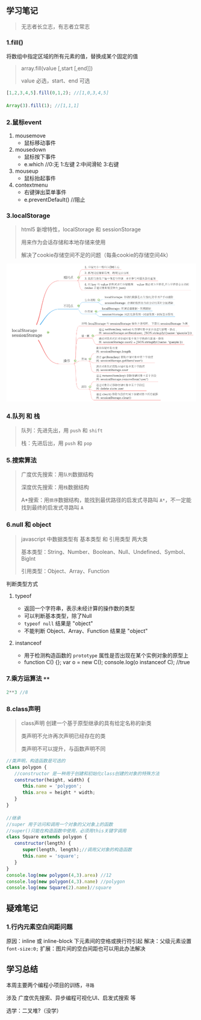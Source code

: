 ## 学习笔记

>无志者长立志，有志者立常志

### 1.fill()

将数组中指定区域的所有元素的值，替换成某个固定的值

>array.fill(value [,start [,end]])
>
>value 必选，start、end 可选

```javascript
[1,2,3,4,5].fill(0,1,2); //[1,0,3,4,5]

Array(3).fill(1); //[1,1,1]
```

### 2.鼠标event

1. mousemove 
   - 鼠标移动事件
2. mousedown 
   - 鼠标按下事件
   - e.which //0:无 1:左键 2:中间滑轮 3:右键
3. mouseup 
   - 鼠标抬起事件
4. contextmenu
   - 右键弹出菜单事件
   - e.preventDefault() //阻止

### 3.localStorage

>html5 新增特性，localStorage 和 sessionStorage
>
>用来作为会话存储和本地存储来使用
>
>解决了cookie存储空间不足的问题（每条cookie的存储空间4k）

![localStorage和sessionStorage](localStorage.png)

### 4.队列 和 栈

>队列：先进先出，用 `push` 和 `shift`
>
>栈：先进后出，用 `push` 和 `pop`

### 5.搜索算法

>广度优先搜索：用`队列`数据结构
>
>深度优先搜索：用`栈`数据结构
>
>A*搜索：用`排序`数据结构，能找到最优路径的启发式寻路叫 `A*`，不一定能找到最终的启发式寻路叫 `A`

### 6.null 和 object

>javascript 中数据类型有 基本类型 和 引用类型 两大类
>
>基本类型：String、Number、Boolean、Null、Undefined、Symbol、BigInt
>
>引用类型：Object、Array、Function

判断类型方式

1. typeof
   - 返回一个字符串，表示未经计算的操作数的类型 
   - 可以判断基本类型，除了Null
   - `typeof null` 结果是 "object"
   - 不能判断 Object、Array、Function 结果是 "object"

2. instanceof
   - 用于检测构造函数的 `prototype` 属性是否出现在某个实例对象的原型上
   - function C() {}; var o = new C(); console.log(o instanceof C); //true  

### 7.乘方运算法 `**`
```javascript
2**3 //8
```

### 8.class声明

>class声明 创建一个基于原型继承的具有给定名称的新类
>
>类声明不允许再次声明已经存在的类
>
>类声明不可以提升，与函数声明不同

```javascript
//类声明，构造函数是可选的
class polygon {
   //constructor 是一种用于创建和初始化class创建的对象的特殊方法
   constructor(height, width) {
      this.name = 'polygon';
      this.area = height * width;
   }
}

//继承
//super 用于访问和调用一个对象的父对象上的函数
//super()只能在构造函数中使用，必须用this关键字调用
class Square extends polygon {
   constructor(length) {
      super(length, length);//调用父对象的构造函数
      this.name = 'square';
   }
}
console.log(new polygon(4,3).area) //12
console.log(new polygon(4,3).name) //polygon
console.log(new Square(2).name)//square
```
  
  
## 疑难笔记

### 1.行内元素空白间距问题

原因：inline 或 inline-block 下元素间的空格或换行符引起
解决：父级元素设置 `font-size:0;`
扩展：图片间的空白间距也可以用此办法解决
  
  
## 学习总结

本周主要两个编程小项目的训练，`寻路`

涉及 广度优先搜索、异步编程可视化UI、启发式搜索 等

选学：二叉堆?（没学）


